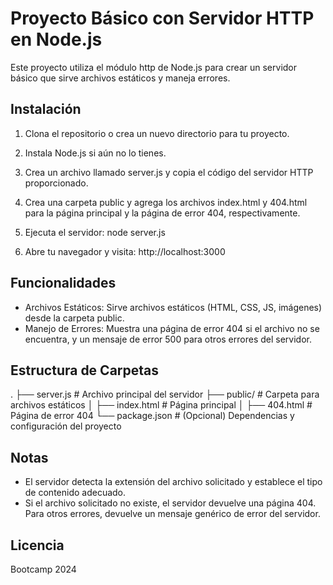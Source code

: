 # Proyecto Básico con Servidor HTTP en Node.js

Este proyecto utiliza el módulo http de Node.js para crear un servidor básico que sirve archivos estáticos y maneja errores.

## Instalación
1. Clona el repositorio o crea un nuevo directorio para tu proyecto.

2. Instala Node.js si aún no lo tienes.

3. Crea un archivo llamado server.js y copia el código del servidor HTTP proporcionado.

4. Crea una carpeta public y agrega los archivos index.html y 404.html para la página principal y la página de error 404, respectivamente.

5. Ejecuta el servidor:
node server.js

6. Abre tu navegador y visita:
http://localhost:3000

## Funcionalidades
- Archivos Estáticos: Sirve archivos estáticos (HTML, CSS, JS, imágenes) desde la carpeta public.
- Manejo de Errores: Muestra una página de error 404 si el archivo no se encuentra, y un mensaje de error 500 para otros errores del servidor.

## Estructura de Carpetas

.
├── server.js        # Archivo principal del servidor
├── public/          # Carpeta para archivos estáticos
│   ├── index.html   # Página principal
│   ├── 404.html     # Página de error 404
└── package.json     # (Opcional) Dependencias y configuración del proyecto

## Notas
- El servidor detecta la extensión del archivo solicitado y establece el tipo de contenido adecuado.
- Si el archivo solicitado no existe, el servidor devuelve una página 404. Para otros errores, devuelve un mensaje genérico de error del servidor.

## Licencia
Bootcamp 2024